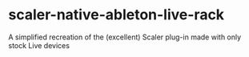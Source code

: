 # scaler-native-ableton-live-rack
A simplified recreation of the (excellent) Scaler plug-in made with only stock Live devices

